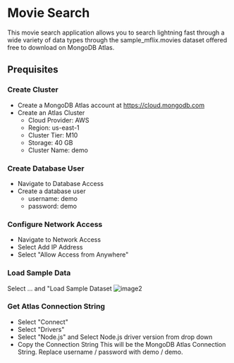 # Movie Search

This movie search application allows you to search lightning fast through a wide variety of data types through the sample_mflix.movies dataset offered free to download on MongoDB Atlas.

## Prequisites
### Create Cluster 
- Create a MongoDB Atlas account at https://cloud.mongodb.com
- Create an Atlas Cluster
  - Cloud Provider: AWS
  - Region: us-east-1
  - Cluster Tier: M10
  - Storage: 40 GB
  - Cluster Name: demo
 
### Create Database User
- Navigate to Database Access
- Create a database user
  - username: demo
  - password: demo
    
### Configure Network Access
- Navigate to Network Access
- Select Add IP Address
- Select "Allow Access from Anywhere"

### Load Sample Data
Select ... and "Load Sample Dataset
![image2](https://github.com/user-attachments/assets/a2cca498-30bd-4f81-82a3-0e9bbd6f0e9c)


### Get Atlas Connection String
- Select "Connect"
- Select "Drivers"
- Select "Node.js" and Select Node.js driver version from drop down
- Copy the Connection String
This will be the MongoDB Atlas Connection String. Replace username / password with demo / demo.
